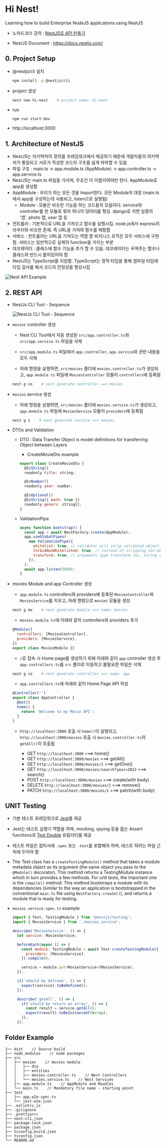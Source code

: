 # Hi Nest!

Learning how to build Enterprise NodeJS applications using NestJS

- 노마드코더 강의 : [NestJS로 API 만들기](https://nomadcoders.co/nestjs-fundamentals)

- NestJS Document : https://docs.nestjs.com/

## 0. Project Setup

- @nestjs/cli 설치

  ```zsh
  npm install -g @nestjs/cli
  ```

- project 생성

  ```zsh
  nest new hi-nest    # project name: hi-nest
  ```

- run

  ```zsh
  npm run start:dev
  ```

- http://localhost:3000

## 1. Architecture of NestJS

- NestJS는 아키텍처의 정의를 프레임워크에서 제공하기 때문에 개발자들의 아키텍처가 통일되고 서로가 작성한 코드의 구조를 쉽게 파악할 수 있음
- 파일 구조 : main.ts -> app.module.ts (AppModule) -> app.controller.ts -> app.service.ts
- NestJS는 main.ts 파일을 가지며, 무조건 이 이름이여야만 한다. AppModule로 app을 생성함
- AppModule : 우리가 하는 모든 것을 Import한다. 모든 Module의 대장 (main.ts에서 app을 구성하는데 사용되고, listen으로 실행됨)
  - Module : 모듈은 비슷한 기능을 하는 코드들의 모음이다. service와 controller를 한 모듈로 묶어 하나의 덩어리를 형성. django로 치면 일종의 '앱'. photo 앱, user 앱 등
- 컨트롤러 : 기본적으로 URL을 가져오고 함수를 실행시킴. node.js에서 express의 라우터와 비슷한 존재. 즉 URL을 가져와 함수를 매핑함
- 서비스 : 컨트롤러는 URL을 가져오는 역할 뿐 비지니스 로직은 모두 서비스에 구현함. 서비스는 일반적으로 실제의 function을 가지는 부분
- 데코레이터 : 클래스에 함수 기능을 추가 할 수 있음. 데코레이터는 꾸며주는 함수나 클래스와 반드시 붙어있어야 함
- NestJS는 TypeScript를 지원함. TypeScript는 정적 타입을 통해 컴파일 타임에 타입 검사를 해서 코드의 안정성을 향상시킴

![Nest API Example](img/nest-api-example.png)

## 2. REST API

- NestJs CLI Tool - Sequence

  ![NestJs CLI Tool - Sequence](img/nestjs-cli-tool.png)

- `movies` controller 생성

  - Nest CLI Tool에서 자동 생성된 `src/app.controller.ts`와 `src/app.service.ts` 파일을 삭제

  - `src/app.module.ts` 파일에서 `app.controller`, `app.service`와 관련 내용을 모두 삭제

  - 아래 명령을 실행하면, `src/movies` 폴더에 `movies.controller.ts`가 생성되고, `app.module.ts` 파일에 `MoviesController` 모듈이 `controllers`에 등록됨

  ```zsh
  nest g co    # nest generate controller ==> movies
  ```

- `movies` service 생성

  - 아래 명령을 실행하면, `src/movies` 폴더에 `movies.service.ts`가 생성되고, `app.module.ts` 파일에 `MoviesService` 모듈이 `providers`에 등록됨

  ```zsh
  nest g s    # nest generate service ==> movies
  ```

- DTOs and Validation

  - DTO : Data Transfer Object is model definitions for transferring Object between Layers

    - CreateMovieDto example

    ```js
    export class CreateMovieDto {
      @IsString()
      readonly title: string;

      @IsNumber()
      readonly year: number;

      @IsOptional()
      @IsString({ each: true })
      readonly geners: string[];
    }
    ```

  - ValidationPipe

    ```js
    async function bootstrap() {
      const app = await NestFactory.create(AppModule);
      app.useGlobalPipes(
        new ValidationPipe({
          whitelist: true, // validator will strip validated object of any properties that do not have any decorators
          forbidNonWhitelisted: true, // instead of stripping non-whitelisted properties validator will throw an error
          transform: true, // arguments type transform (ex, string ==> number)
        }),
      );
      await app.listen(3000);
    }
    ```

- movies Module and app Controller 생성

  - `app.module.ts` controllers와 providers에 등록된 `MoviesController`와 `MoviesService`를 지우고, 아래 명령으로 `movies` 모듈을 생성

  ```zsh
  nest g mo    # nest generate module ==> name: movies
  ```

  - `movies.module.ts`에 아래와 같이 controllers와 providers 추가

  ```js
  @Module({
    controllers: [MoviesController],
    providers: [MoviesService],
  })
  export class MoviesModule {}
  ```

  - `/`로 접속 시 Home page를 생성하기 위해 아래와 같이 `app` controller 생성 후 `app.controllers.ts`를 `src` 폴더로 이동하고 불필요한 파일은 삭제

  ```zsh
  nest g co    # nest generate controller ==> name: app
  ```

  - `app.controllers.ts`에 아래와 같이 Home Page API 작성

  ```js
  @Controller('')
  export class AppController {
    @Get()
    home() {
      return 'Welcome to my Movie API';
    }
  }
  ```

  - `http://localhost:3000` 호출 시 `home()`이 실행되고, `http://localhost:3000/movies` 호출 시 `movies.controller.ts`의 `getAll()`이 호출됨

    - GET `http://localhost:3000` ===> home()
    - GET `http://localhost:3000/movies` ===> getAll()
    - GET `http://localhost:3000/movies/1` ===> getOne()
    - GET `http://localhost:3000/movies/search?year=2022` ===> search()
    - POST `http://localhost:3000/movies` ===> create(with body)
    - DELETE `http://localhost:3000/movies/1` ===> remove()
    - PATCH `http://localhost:3000/movies/1` ===> patch(with body)

## UNIT Testing

- 기본 테스트 프레임워크로 [Jest](https://github.com/facebook/jest)를 제공

- Jest는 테스트 실행기 역할을 하며, mocking, spying 등을 돕는 Assert functions과 [Test Double](https://martinfowler.com/bliki/TestDouble.html) 유틸리티를 제공

- 테스트 파일은 접미사에 `.spec` 또는 `.test`를 포함해야 하며, 테스트 하려는 파일 근처에 두어야 함

- The Test class has a `createTestingModule()` method that takes a module metadata object as its argument (the same object you pass to the `@Module()` decorator). This method returns a TestingModule instance which in turn provides a few methods. For unit tests, the important one is the `compile()` method. This method bootstraps a module with its dependencies (similar to the way an application is bootstrapped in the conventional `main.ts` file using `NestFactory.create()`), and returns a module that is ready for testing.

- `movies.service.spec.ts` example

  ```js
  import { Test, TestingModule } from '@nestjs/testing';
  import { MoviesService } from './movies.service';

  describe('MoviesService', () => {
    let service: MoviesService;

    beforeEach(async () => {
      const module: TestingModule = await Test.createTestingModule({
        providers: [MoviesService],
      }).compile();

      service = module.get<MoviesService>(MoviesService);
    });

    it('should be defined', () => {
      expect(service).toBeDefined();
    });

    describe('getAll', () => {
      it('should be return an array', () => {
        const result = service.getAll();
        expect(result).toBeInstanceOf(Array);
      });
    });
  ```

## Folder Example

```
├── dist    // Source build
├── node_modules    // node packages
├── src
│   ├── movies    // movies module
│   │   ├── dto
│   │   ├── entities
│   │   ├── movies.controller.ts    // Nest Controllers
│   │   └── movies.service.ts    // Nest Services
│   ├── app.module.ts    // AppModule and Moudles
│   └── main.ts    // Mandatory file name - starting point
├── test
│   ├── app.e2e-spec.ts
│   └── jest-e2e.json
├── .eslintrc.js
├── .gitignore
├── .prettierrc
├── nest-cli.json
├── package-lock.json
├── package.json
├── tsconfig.build.json
├── tsconfig.json
└── README.md
```
